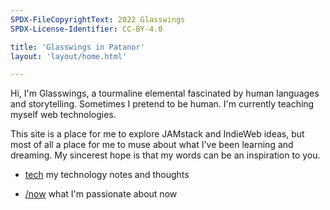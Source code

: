 ```yaml
---
SPDX-FileCopyrightText: 2022 Glasswings
SPDX-License-Identifier: CC-BY-4.0

title: 'Glasswings in Patanor'
layout: 'layout/home.html'

---
```


Hi, I'm Glasswings, a tourmaline elemental fascinated by human
languages and storytelling.  Sometimes I pretend to be human.
I'm currently teaching myself web technologies. 

This site is a place for me to explore JAMstack and IndieWeb
ideas, but most of all a place for me to muse about what I've
been learning and dreaming.  My sincerest hope is that my words
can be an inspiration to you.

-   [tech](/tech) my technology notes and thoughts

-   [/now](/now) what I'm passionate about now
